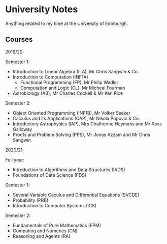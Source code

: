 # University Notes

Anything related to my time at the University of Edinburgh.

## Courses

2019/20:

Semester 1:
  - Introduction to Linear Algebra (ILA), Mr Chris Sangwin & Co.
  - Introduction to Computation (INF1A)
     - Functional Programming (FP), Mr Philip Wadler
     - Computation and Logic (CL), Mr Micheal Fourman
  - Astrobiology (AB), Mr Charles Cockell & Mr Ken Rice
  
Semester 2:
  - Object Oriented Programming (INF1B), Mr Volker Seeker
  - Calculus and its Applications (CAP), Mr Nikola Popovic & Co.
  - Introductory Astrophysics (IAP), Mrs Chatherine Heymans and Mr Ross Galloway 
  - Proofs and Problem Solving (PPS), Mr Jonas Azzam and Mr Chris Sangwin
  
2020/21:

Full year:
  - Introduction to Algorithms and Data Structures (IADS)
  - Foundations of Data Science (FDS)
  
Semester 1:
  - Several Variable Caculus and Differential Equations (SVCDE)
  - Probability (PRB)
  - Introduction to Computer Systems (ICS)
  
Semester 2:
  - Fundamentals of Pure Mathematics (FPM)
  - Computing and Numerics (CN)
  - Reasoning and Agents (RA)
